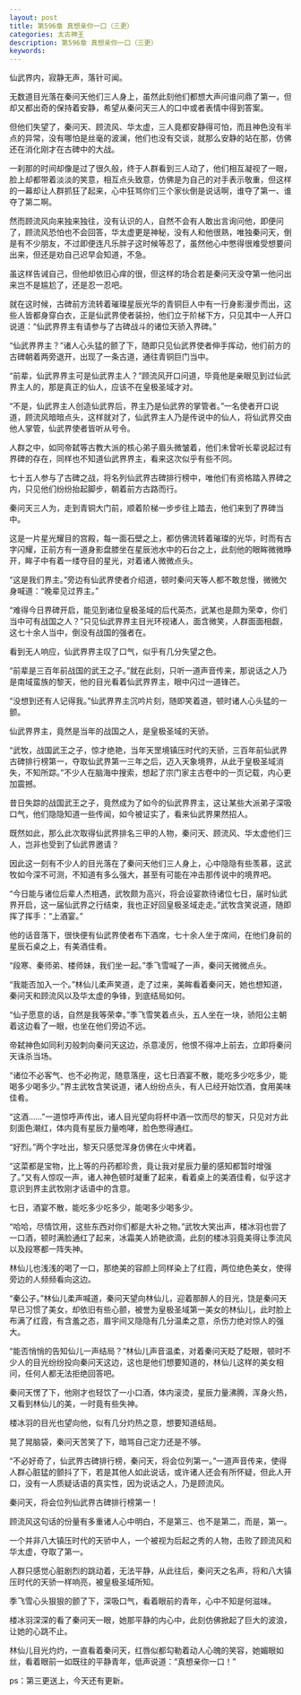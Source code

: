 ```yaml
---
layout: post
title: 第596章 真想亲你一口（三更）
categories: 太古神王
description: 第596章 真想亲你一口（三更）
keywords:
---
```


仙武界内，寂静无声，落针可闻。

无数道目光落在秦问天他们三人身上，虽然此刻他们都想大声问谁问鼎了第一，但却又都出奇的保持着安静，希望从秦问天三人的口中或者表情中得到答案。

但他们失望了，秦问天、顾流风、华太虚，三人竟都安静得可怕，而且神色没有半点的异常，没有哪怕是丝毫的波澜，他们也没有交谈，就那么安静的站在那，仿佛还在消化刚才在古碑中的大战。

一刹那的时间却像是过了很久般，终于人群看到三人动了，他们相互凝视了一眼，脸上却都带着淡淡的笑意，相互点头致意，仿佛是为自己的对手表示敬重，但这样的一幕却让人群抓狂了起来，心中狂骂你们三个家伙倒是说话啊，谁夺了第一、谁夺了第二啊。

然而顾流风向来独来独往，没有认识的人，自然不会有人敢出言询问他，即便问了，顾流风恐怕也不会回答，华太虚更是神秘，没有人和他很熟，唯独秦问天，倒是有不少朋友，不过即便连凡乐胖子这时候等忍了，虽然他心中憋得很难受想要问出来，但还是劝自己迟早会知道，不急。

虽这样告诫自己，但他却依旧心痒的很，但这样的场合若是秦问天没夺第一他问出来岂不是尴尬了，还是忍一忍吧。

就在这时候，古碑前方流转着璀璨星辰光华的青铜巨人中有一行身影漫步而出，这些人皆都身穿白衣，正是仙武界使者装扮，他们立于阶梯下方，只见其中一人开口说道：“仙武界界主有请参与了古碑战斗的诸位天骄入界碑。”

“仙武界界主？”诸人心头猛的颤了下，随即只见仙武界使者伸手挥动，他们前方的古碑朝着两旁退开，出现了一条古道，通往青铜巨门当中。

“前辈，仙武界界主可是仙武界主人？”顾流风开口问道，毕竟他是亲眼见到过仙武界主人的，那是真正的仙人，应该不在皇极圣域才对。

“不是，仙武界主人创造仙武界后，界主乃是仙武界的掌管者。”一名使者开口说道，顾流风暗暗点头，这样就对了，仙武界主人乃是传说中的仙人，将仙武界交由他人掌管，仙武界使者皆听从号令。

人群之中，如同帝弑等古教大派的核心弟子眉头微皱着，他们未曾听长辈说起过有界碑的存在，同样也不知道仙武界界主，看来这次似乎有些不同。

七十五人参与了古碑之战，将名列仙武界古碑排行榜中，唯他们有资格踏入界碑之内，只见他们纷纷抬起脚步，朝着前方古路而行。

秦问天三人为，走到青铜大门前，顺着阶梯一步步往上踏去，他们来到了界碑当中。

这是一片星光耀目的宫殿，每一面石壁之上，都仿佛流转着璀璨的光华，时而有古字闪耀，正前方有一道身影盘膝坐在星辰池水中的石台之上，此刻他的眼眸微微睁开，眸子中有着一缕夺目的星光，对着诸人微微点头。

“这是我们界主。”旁边有仙武界使者介绍道，顿时秦问天等人都不敢怠慢，微微欠身喊道：“晚辈见过界主。”

“难得今日界碑开启，能见到诸位皇极圣域的后代英杰，武某也是颇为荣幸，你们当中可有战国之人？”只见仙武界界主目光环视诸人，面含微笑，人群面面相觑，这七十余人当中，倒没有战国的强者在。

看到无人响应，仙武界界主叹了口气，似乎有几分失望之色。

“前辈是三百年前战国的武王之子。”就在此刻，只听一道声音传来，那说话之人乃是南域蛮族的黎天，他的目光看着仙武界界主，眼中闪过一道锋芒。

“没想到还有人记得我。”仙武界界主沉吟片刻，随即笑着道，顿时诸人心头猛的一颤。

仙武界界主，竟然是当年的战国之人，是皇极圣域的天骄。

“武牧，战国武王之子，惊才绝艳，当年天罡境镇压时代的天骄，三百年前仙武界古碑排行榜第一，夺取仙武界第一三年之后，迈入天象境界，从此于皇极圣域消失，不知所踪。”不少人在脑海中搜索，想起了宗门家主古卷中的一页记载，内心更加震撼。

昔日失踪的战国武王之子，竟然成为了如今的仙武界界主，这让某些大派弟子深吸口气，他们隐隐知道一些传闻，如今被证实了，看来仙武界果然招人。

既然如此，那么此次取得仙武界排名三甲的人物，秦问天、顾流风、华太虚他们三人，岂非也受到了仙武界邀请？

因此这一刻有不少人的目光落在了秦问天他们三人身上，心中隐隐有些羡慕，这武牧如今深不可测，不知道有多么强大，甚至有可能在冲击那传说中的境界吧。

“今日能与诸位后辈人杰相遇，武牧颇为高兴，将会设宴款待诸位七日，届时仙武界开启，这一届仙武界之行结束，我也正好回皇极圣域走走。”武牧含笑说道，随即挥了挥手：“上酒宴。”

他的话音落下，很快便有仙武界使者布下酒席，七十余人坐于席间，在他们身前的星辰石桌之上，有美酒佳肴。

“段寒、秦师弟、楼师妹，我们坐一起。”季飞雪喊了一声，秦问天微微点头。

“我能否加入一个。”林仙儿柔声笑道，走了过来，美眸看着秦问天，她也想知道，秦问天和顾流风以及华太虚的争锋，到底结局如何。

“仙子愿意的话，自然是我等荣幸。”季飞雪笑着点头，五人坐在一块，骄阳公主朝着这边看了一眼，也坐在他们旁边不远。

帝弑神色如同利刃般刺向秦问天这边，杀意凌厉，他恨不得冲上前去，立即将秦问天诛杀当场。

“诸位不必客气、也不必拘泥，随意落座，这七日酒宴不散，能吃多少吃多少，能喝多少喝多少。”界主武牧含笑说道，诸人纷纷点头，有人已经开始饮酒，食用美味佳肴。

“这酒……”一道惊呼声传出，诸人目光望向将杯中酒一饮而尽的黎天，只见对方此刻面色潮红，体内竟有星辰力量咆哮，脸色憋得通红。

“好烈。”两个字吐出，黎天只感觉浑身仿佛在火中烤着。

“这菜都是宝物，比上等的丹药都珍贵，竟让我对星辰力量的感知都暂时增强了。”又有人惊叹一声，诸人神色顿时凝重了起来，看着桌上的美酒佳肴，似乎这才意识到界主武牧刚才话语中的含意。

七日，酒宴不散，能吃多少吃多少，能喝多少喝多少。

“哈哈，尽情饮用，这些东西对你们都是大补之物。”武牧大笑出声，楼冰羽也尝了一口酒，顿时满脸通红了起来，冰霜美人娇艳欲滴，此刻的楼冰羽竟美得让季流风以及段寒都一阵失神。

林仙儿也浅浅的喝了一口，那绝美的容颜上同样染上了红霞，两位绝色美女，使得旁边的人频频看向这边。

“秦公子。”林仙儿柔声喊道，秦问天望向林仙儿，迎着那醉人的目光，饶是秦问天早已习惯了美女，却依旧有些心颤，被誉为皇极圣域第一美女的林仙儿，此时脸上布满了红霞，有含羞之态，眉宇间又隐隐有几分温柔之意，杀伤力绝对惊人的强大。

“能否悄悄的告知仙儿一声结局？”林仙儿声音温柔，对着秦问天眨了眨眼，顿时不少人的目光纷纷投向秦问天这边，这也是他们想要知道的，林仙儿这样的美女相问，任何人都无法拒绝回答吧。

秦问天愣了下，他刚才也轻饮了一小口酒，体内滚烫，星辰力量沸腾，浑身火热，又看到林仙儿的美，一时竟有些失神。

楼冰羽的目光也望向他，似有几分灼热之意，想要知道结局。

晃了晃脑袋，秦问天苦笑了下，暗骂自己定力还是不够。

“不必好奇了，仙武界古碑排行榜，秦问天，将会位列第一。”一道声音传来，使得人群心脏猛的颤抖了下，若是其他人如此说话，或许诸人还会有所怀疑，但此人开口，没有一人质疑话语的真实性，因为说话之人，乃是顾流风。

秦问天，将会位列仙武界古碑排行榜第一！

顾流风这句话的份量有多重诸人心中明白，不是第三、也不是第二，而是，第一。

一个并非八大镇压时代的天骄中人，一个被视为后起之秀的人物，击败了顾流风和华太虚，夺取了第一。

人群只感觉心脏剧烈的跳动着，无法平静，从此往后，秦问天之名声，将和八大镇压时代的天骄一样响亮，被皇极圣域所知。

季飞雪心头狠狠的颤了下，深吸口气，看着眼前的青年，心中不知是何滋味。

楼冰羽深深的看了秦问天一眼，她那平静的内心中，此刻仿佛掀起了巨大的波浪，让她的心跳不止。

林仙儿目光灼灼，一直看着秦问天，红唇似都勾勒着动人心魄的笑容，她媚眼如丝，看着眼前一如既往的平静青年，低声说道：“真想亲你一口！”

ps：第三更送上，今天还有更新。
